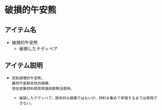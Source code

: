 # 破損的午安熊
## アイテム名
 - 破損的午安熊
   - 破損したテディベア

## アイテム説明
 - ```
   受到損壞的午安熊， 
   雖然不是致命性的損壞， 
   但在收集材料將其修復前都無法使用。 
   ```
   - ```
     破損したテディベア。致命的な損傷ではないが、材料を集めて修復するまでは使用できない。
     ```
